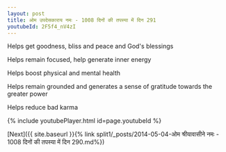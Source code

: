 ```yaml
---
layout: post
title: ओम उपदेसकाराय नमः - 1008 दिनों की तपस्या में दिन 291
youtubeId: 2F5f4_nV4zI
---
```

 
 
Helps get goodness, bliss and peace and God's blessings
 
Helps remain focused, help generate inner energy 
 
Helps boost physical and mental health 
 
Helps remain grounded and generates a sense of gratitude towards the greater power 
 
Helps reduce bad karma
 
 
 
 


{% include youtubePlayer.html id=page.youtubeId %}
 
[Next]({{ site.baseurl }}{% link  split1/_posts/2014-05-04-ओम श्रीयावासीने नमः - 1008 दिनों की तपस्या में दिन 290.md%})
 
